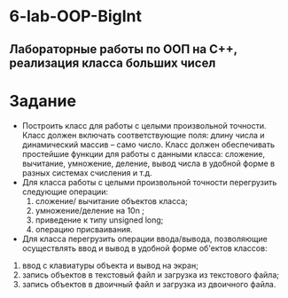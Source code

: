 # 6-lab-OOP-BigInt
## Лабораторные работы по ООП на C++, реализация класса больших чисел ##
# Задание #
- Постpоить класс для pаботы с целыми произвольной точности. Класс должен включать соответствующие поля: длину числа и динамический массив – само число. Класс должен обеспечивать пpостейшие функции для pаботы с данными класса: сложение, вычитание, умножение, деление, вывод числа в удобной форме в разных системах счисления и т.д. 
- Для класса pаботы с целыми произвольной точности перегрузить следующие операции:
    1. сложение/ вычитание объектов класса;
    2. умножение/деление на 10n ;
    3. приведение к типу unsigned long;
    4. операцию присваивания.
- Для класса перегрузить операции ввода/вывода, позволяющие осуществлять ввод и вывод в удобной фоpме об'ектов классов: 
1. ввод с клавиатуры объекта и вывод на экран; 
2. запись объектов в текстовый файл и загрузка из текстового файла;
3. запись объектов в двоичный файл и загрузка из двоичного файла.
